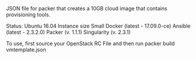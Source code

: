 JSON file for packer that creates a 10GB cloud image that contains provisioning tools.

Status:
Ubuntu 16.04
Instance size Small
Docker (latest - 17.09.0-ce)
Ansible (latest - 2.3.2.0)
Packer (v. 1.1.1) 
Singularity (v. 2.3.1)

To use, first source your OpenStack RC File and then run packer build vmtemplate.json

